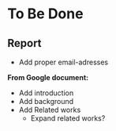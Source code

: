 # To Be Done

## Report

- Add proper email-adresses

**From Google document:**
- Add introduction
- Add background
- Add Related works
    - Expand related works?